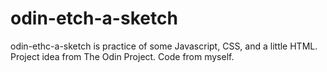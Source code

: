 # odin-etch-a-sketch

odin-ethc-a-sketch is practice of some Javascript, CSS, and a little HTML.
Project idea from The Odin Project.
Code from myself.